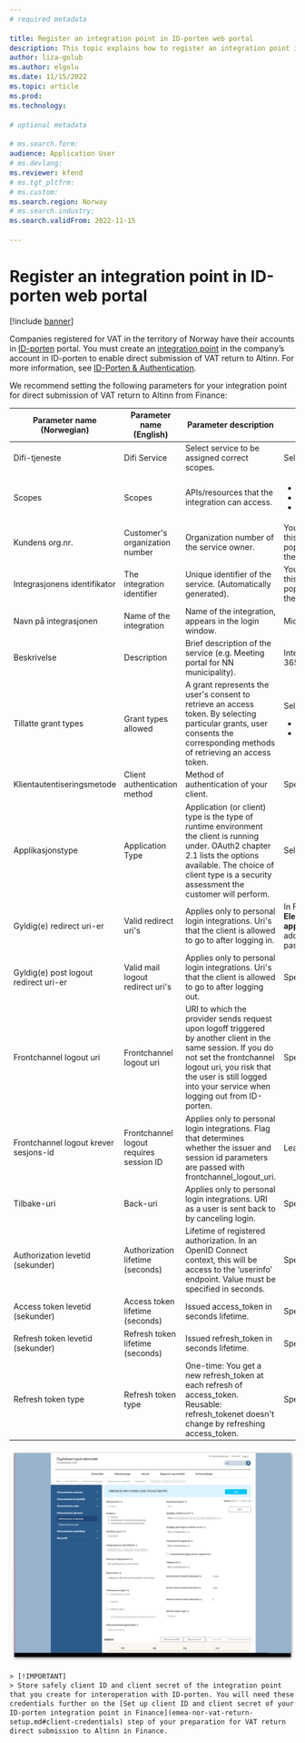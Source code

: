 ```yaml
---
# required metadata

title: Register an integration point in ID-porten web portal
description: This topic explains how to register an integration point in ID-porten web portal in Norway. 
author: liza-golub
ms.author: elgolu
ms.date: 11/15/2022
ms.topic: article
ms.prod: 
ms.technology: 

# optional metadata

# ms.search.form: 
audience: Application User
# ms.devlang: 
ms.reviewer: kfend
# ms.tgt_pltfrm: 
# ms.custom: 
ms.search.region: Norway
# ms.search.industry: 
ms.search.validFrom: 2022-11-15

---
```


# Register an integration point in ID-porten web portal

[!include [banner](../includes/banner.md)]

Companies registered for VAT in the territory of Norway have their accounts in [ID-porten](https://samarbeid.digdir.no/id-porten/ta-i-bruk-id-porten/94) portal. You must create an [integration point](https://docs.digdir.no/oidc_index.html) in the company’s account in ID-porten to enable direct submission of VAT return to Altinn. For more information, see [ID-Porten & Authentication](https://skatteetaten.github.io/mva-meldingen/english/idportenauthentication/).

We recommend setting the following parameters for your integration point for direct submission of VAT return to Altinn from Finance:

| Parameter name (Norwegian) | Parameter name (English) | Parameter description | Parameter value |
|----------------------------|--------------------------|-----------------------|-----------------|
| Difi-tjeneste | Difi Service | Select service to be assigned correct scopes. | Select: "API-klient" |
|  Scopes	| Scopes |	APIs/resources that the integration can access. | <ul><li>openid</li><li>skatteetaten:mvameldinginnsending</li><li>skatteetaten:mvameldingvalidering</li></ul> |
| Kundens org.nr.	| Customer's organization number |Organization number of the service owner.	| You do not have to specify any value in this field. Necessary value will be populated automatically upon saving the setup of the integration point. |
| Integrasjonens identifikator	| The integration identifier	| Unique identifier of the service. (Automatically generated).|	You do not have to specify any value in this field. Necessary value will be populated automatically upon saving the setup of the integration point. |
| Navn på integrasjonen	| Name of the integration	| Name of the integration, appears in the login window. | Microsoft Dynamics 365 Finance |
| Beskrivelse	| Description	| Brief description of the service (e.g. Meeting portal for NN municipality).	| Integration with Microsoft Dynamics 365 Finance |
| Tillatte grant types | Grant types allowed	| A grant represents the user's consent to retrieve an access token. By selecting particular grants, user consents the corresponding methods of retrieving an access token.	| Select the following grant-types: <ul><li>authorization_code</li><li>refresh_token</li></ul> |
| Klientautentiseringsmetode	| Client authentication method	| Method of authentication of your client.	| Specify: “client_secret_post” |
| Applikasjonstype	| Application Type	| Application (or client) type is the type of runtime environment the client is running under. OAuth2 chapter 2.1 lists the options available. The choice of client type is a security assessment the customer will perform.	| Select: “web” |
| Gyldig(e) redirect uri-er	| Valid redirect uri's	| Applies only to personal login integrations. Uri's that the client is allowed to go to after logging in.	| In Finance, go to **Tax** > **Setup** > **Electronic messages** > **Web applications** page, copy the URL (https address) from the address line and paste it in this field. |
| Gyldig(e) post logout redirect uri-er |	Valid mail logout redirect uri's	| Applies only to personal login integrations. Uri's that the client is allowed to go to after logging out.	| Specify: “`https://skatteetaten.no`” |
| Frontchannel logout uri |	Frontchannel logout uri	| URI to which the provider sends request upon logoff triggered by another client in the same session. If you do not set the frontchannel logout uri, you risk that the user is still logged into your service when logging out from ID-porten.	| Specify: “`https://skatteetaten.no`” |
| Frontchannel logout krever sesjons-id	| Frontchannel logout requires session ID	| Applies only to personal login integrations. Flag that determines whether the issuer and session id parameters are passed with frontchannel_logout_uri.	| Leave this parameter unchecked. |
| Tilbake-uri	| Back-uri	| Applies only to personal login integrations. URI as a user is sent back to by canceling login.	| Specify: “`https://skatteetaten.no`” |
| Authorization levetid (sekunder)	| Authorization lifetime (seconds)	| Lifetime of registered authorization. In an OpenID Connect context, this will be access to the ‘userinfo’ endpoint. Value must be specified in seconds.	| Specify: “31536000” (1 year) |
| Access token levetid (sekunder) |	Access token lifetime (seconds)	| Issued access_token in seconds lifetime.	| Specify: “7200” (2 hours) |
| Refresh token levetid (sekunder)	| Refresh token lifetime (seconds)	| Issued refresh_token in seconds lifetime.	| Specify: “0” |
| Refresh token type	| Refresh token type	| One-time: You get a new refresh_token at each refresh of access_token. Reusable: refresh_tokenet doesn't change by refreshing access_token.	| Specify: “Engangs” |

![Register an integration point in ID-porten web portal.](media/emea-nor-vat-return-integration-point.png)

    > [!IMPORTANT]
    > Store safely client ID and client secret of the integration point that you create for interoperation with ID-porten. You will need these credentials further on the [Set up client ID and client secret of your ID-porten integration point in Finance](emea-nor-vat-return-setup.md#client-credentials) step of your preparation for VAT return direct submission to Altinn in Finance.
